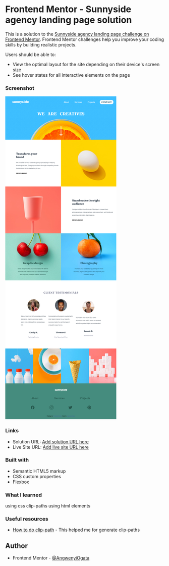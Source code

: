 # Frontend Mentor - Sunnyside agency landing page solution

This is a solution to the [Sunnyside agency landing page challenge on Frontend Mentor](https://www.frontendmentor.io/challenges/sunnyside-agency-landing-page-7yVs3B6ef). Frontend Mentor challenges help you improve your coding skills by building realistic projects.

Users should be able to:

- View the optimal layout for the site depending on their device's screen size
- See hover states for all interactive elements on the page

### Screenshot

![](screenshot1.png)

### Links

- Solution URL: [Add solution URL here](https://github.com/AngwenyiOgata/Sunny-side-challenge.git)
- Live Site URL: [Add live site URL here](https://angwenyiogata.github.io/sunnyside/)


### Built with

- Semantic HTML5 markup
- CSS custom properties
- Flexbox

### What I learned

using css clip-paths
using html <picture> elements



### Useful resources

- [How to do clip-path](https://bennettfeely.com/clippy/) - This helped me for generate clip-paths

## Author

- Frontend Mentor - [@AngwenyiOgata](https://www.frontendmentor.io/profile/AngwenyiOgata)

